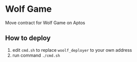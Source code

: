 # Wolf Game

Move contract for Wolf Game on Aptos

## How to deploy

1. edit `cmd.sh` to replace `woolf_deployer` to your own address
2. run command `./cmd.sh`
